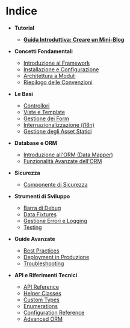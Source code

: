 # Indice

* **Tutorial**

  * [**Guida Introduttiva: Creare un Mini-Blog**](getting-started.md)

* **Concetti Fondamentali**

  * [Introduzione al Framework](overview.md)
  * [Installazione e Configurazione](installation.md)
  * [Architettura a Moduli](module-architecture.md)
  * [Riepilogo delle Convenzioni](conventions.md)

* **Le Basi**

  * [Controllori](controllers.md)
  * [Viste e Template](views.md)
  * [Gestione dei Form](forms.md)
  * [Internazionalizzazione (i18n)](internationalization.md)
  * [Gestione degli Asset Statici](static-assets.md)

* **Database e ORM**

  * [Introduzione all'ORM (Data Mapper)](orm.md)
  * [Funzionalità Avanzate dell'ORM](orm-additional-features.md)

* **Sicurezza**

  * [Componente di Sicurezza](security-component.md)

* **Strumenti di Sviluppo**

  * [Barra di Debug](debug-bar.md)
  * [Data Fixtures](data-fixtures.md)
  * [Gestione Errori e Logging](error-handling-and-logging.md)
  * [Testing](testing.md)

* **Guide Avanzate**

  * [Best Practices](best-practices.md)
  * [Deployment in Produzione](deployment.md)
  * [Troubleshooting](troubleshooting.md)

* **API e Riferimenti Tecnici**

  * [API Reference](api-reference.md)
  * [Helper Classes](helper-classes.md)
  * [Custom Types](custom-types.md)
  * [Enumerations](enumerations.md)
  * [Configuration Reference](configuration-reference.md)
  * [Advanced ORM](advanced-orm.md)
